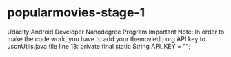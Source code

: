 # popularmovies-stage-1
Udacity Android Developer Nanodegree Program
Important Note: In order to make the code work, you have to add your themoviedb.org API key to JsonUtils.java file line 13:
private final static String API_KEY = "<The MovieDB API Key>";
